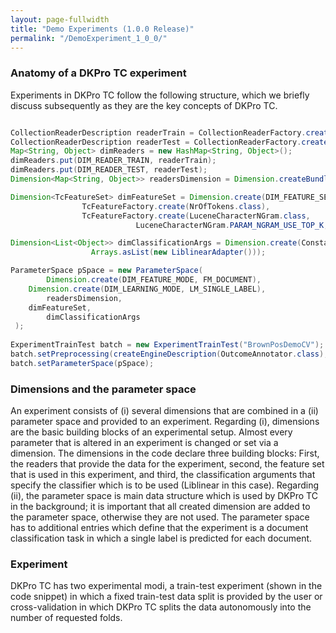 ```yaml
---
layout: page-fullwidth
title: "Demo Experiments (1.0.0 Release)"
permalink: "/DemoExperiment_1_0_0/"
---
```


### Anatomy of a DKPro TC experiment

Experiments in DKPro TC follow the following structure, which we briefly discuss subsequently as they are the key concepts of DKPro TC.

```java

CollectionReaderDescription readerTrain = CollectionReaderFactory.create..()
CollectionReaderDescription readerTest = CollectionReaderFactory.create..();
Map<String, Object> dimReaders = new HashMap<String, Object>();
dimReaders.put(DIM_READER_TRAIN, readerTrain);
dimReaders.put(DIM_READER_TEST, readerTest);
Dimension<Map<String, Object>> readersDimension = Dimension.createBundle("readers", dimReaders);

Dimension<TcFeatureSet> dimFeatureSet = Dimension.create(DIM_FEATURE_SET, new TcFeatureSet(
				TcFeatureFactory.create(NrOfTokens.class),
				TcFeatureFactory.create(LuceneCharacterNGram.class, 
							LuceneCharacterNGram.PARAM_NGRAM_USE_TOP_K, 50)));

Dimension<List<Object>> dimClassificationArgs = Dimension.create(Constants.DIM_CLASSIFICATION_ARGS,
				  Arrays.asList(new LiblinearAdapter()));

ParameterSpace pSpace = new ParameterSpace(
        Dimension.create(DIM_FEATURE_MODE, FM_DOCUMENT),
	Dimension.create(DIM_LEARNING_MODE, LM_SINGLE_LABEL), 
        readersDimension,
	dimFeatureSet, 
        dimClassificationArgs
 );
 
ExperimentTrainTest batch = new ExperimentTrainTest("BrownPosDemoCV");
batch.setPreprocessing(createEngineDescription(OutcomeAnnotator.class);
batch.setParameterSpace(pSpace); 

```

### Dimensions and the parameter space
An experiment consists of (i) several dimensions that are combined in a (ii) parameter space and provided to an experiment. 
Regarding (i), dimensions are the basic building blocks of an experimental setup. Almost every parameter that is altered in an experiment is changed or set via a dimension. The dimensions in the code declare three building blocks: First, the readers that provide the data for the experiment, second, the feature set that is used in this experiment, and third, the classification arguments that specify the classifier which is to be used (Liblinear in this case).
Regarding (ii), the parameter space is main data structure which is used by DKPro TC in the background; it is important that all created dimension are added to the parameter space, otherwise they are not used. The parameter space has to additional entries which define that the experiment is a document classification task in which a single label is predicted for each document.

### Experiment
DKPro TC has two experimental modi, a train-test experiment (shown in the code snippet) in which a fixed train-test data split is provided by the user or cross-validation in which DKPro TC splits the data autonomously into the number of requested folds.
